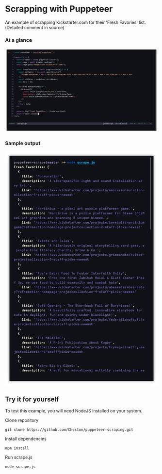 # Scrapping with Puppeteer

An example of scrapping Kickstarter.com for their 'Fresh Favories' list.
(Detailed comment in source)

### At a glance
![Code at a glance](scrape.png)
### Sample output
![Sample output](output.png)

## Try it for yourself

To test this example, you will need NodeJS installed on your system.

 Clone repository
```
git clone https://github.com/Cheston/puppeteer-scraping.git
```

Install dependencies
```
npm install
```

Run scrape.js
```
node scrape.js
```
